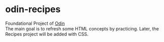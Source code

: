# odin-recipes

Foundational Project of [Odin](https://www.theodinproject.com/lessons/foundations-recipes)
<br>
The main goal is to refresh some HTML concepts by practicing. Later, the Recipes
project will be added with CSS.

